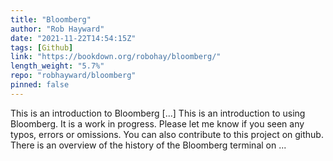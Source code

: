 ```yaml
---
title: "Bloomberg"
author: "Rob Hayward"
date: "2021-11-22T14:54:15Z"
tags: [Github]
link: "https://bookdown.org/robohay/bloomberg/"
length_weight: "5.7%"
repo: "robhayward/bloomberg"
pinned: false
---
```


This is an introduction to Bloomberg [...] This is an introduction to using Bloomberg. It is a work in progress. Please let me know if you seen any typos, errors or omissions. You can also contribute to this project on github. There is an overview of the history of the Bloomberg terminal on ...
